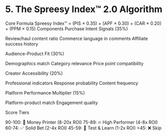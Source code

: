 # 5. The Spreesy Index™ 2.0 Algorithm
Core Formula
Spreesy Index™ = (PIS × 0.35) + (APF × 0.30) + (CAR × 0.20) + (PPM × 0.15)
Components
Purchase Intent Signals (35%)

Review/haul content ratio
Commerce language in comments
Affiliate success history

Audience-Product Fit (30%)

Demographics match
Category relevance
Price point compatibility

Creator Accessibility (20%)

Professional indicators
Response probability
Content frequency

Platform Performance Multiplier (15%)

Platform-product match
Engagement quality

Score Tiers

90-100: 💎 Money Printer (8-20x ROI)
75-89: 🔥 High Performer (4-8x ROI)
60-74: ✅ Solid Bet (2-4x ROI)
45-59: 🧪 Test & Learn (1-2x ROI)
<45: ❌ Skip
